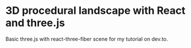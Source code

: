 # 3D procedural landscape with React and three.js

Basic three.js with react-three-fiber scene for my tutorial on dev.to. 

